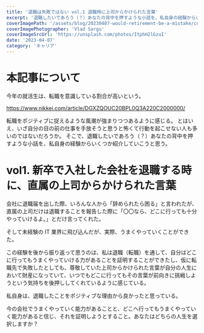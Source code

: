 ```yaml
---
title: '退職は失敗ではない vol.1 退職時に上司からかけられた言葉'
excerpt: '退職したいであろう（？）あなたの背中を押すような小話を、私自身の経験からいくつか紹介する。'
coverImagePath: '/assets/blog/20230407-would-retirement-be-a-mistake/cover.webp'
coverImagePhotographer: 'Vlad Sargu'
coverImageSrcUrl: 'https://unsplash.com/photos/ItphH2lGzuI'
date: '2023-04-07'
category: 'キャリア'
---
```


# 本記事について

今年の就活生は、転職を意識している割合が高いという。

<https://www.nikkei.com/article/DGXZQOUC20BPL0Q3A220C2000000/>

転職をポジティブに捉えるような風潮が強まりつつあるように感じる。
とはいえ、いざ自分の目の前の仕事を手放そうと思うと怖くて行動を起こせない人も多いのではないだろうか。
そこで、退職したいであろう（？）あなたの背中を押すような小話を、私自身の経験からいくつか紹介していこうと思う。

# vol1. 新卒で入社した会社を退職する時に、直属の上司からかけられた言葉

会社に退職届を出した際、いろんな人から「辞められたら困る」と言われたが、直属の上司だけは退職することを報告した際に「〇〇なら、どこに行っても十分やっていけるよ。」とだけ言ってくれた。

そして未経験の IT 業界に飛び込んだが、実際、うまくやっていくことができた。

この経験を後から振り返って思うのは、私は退職（転職）を通して、自分はどこに行ってもうまくやっていける力があることを証明することができたし、仮に転職先で失敗したとしても、尊敬していた上司からかけられた言葉が自分の人生において財産になっていて、いつでもどこに行ってもその言葉が前向きに挑戦しようという気持ちを後押ししてくれているように感じている。

私自身は、退職したことをポジティブな理由から良かったと思っている。

今の会社でうまくやっていく能力があることと、どこへ行ってもうまくやっていく能力があると信じ、それを証明しようとすること。あなたはどちらの人生を選択しますか？
